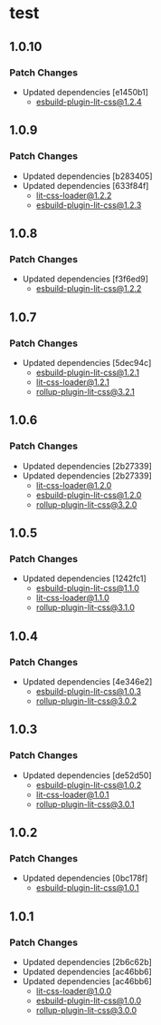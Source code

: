 # test

## 1.0.10

### Patch Changes

- Updated dependencies [e1450b1]
  - esbuild-plugin-lit-css@1.2.4

## 1.0.9

### Patch Changes

- Updated dependencies [b283405]
- Updated dependencies [633f84f]
  - lit-css-loader@1.2.2
  - esbuild-plugin-lit-css@1.2.3

## 1.0.8

### Patch Changes

- Updated dependencies [f3f6ed9]
  - esbuild-plugin-lit-css@1.2.2

## 1.0.7

### Patch Changes

- Updated dependencies [5dec94c]
  - esbuild-plugin-lit-css@1.2.1
  - lit-css-loader@1.2.1
  - rollup-plugin-lit-css@3.2.1

## 1.0.6

### Patch Changes

- Updated dependencies [2b27339]
- Updated dependencies [2b27339]
  - lit-css-loader@1.2.0
  - esbuild-plugin-lit-css@1.2.0
  - rollup-plugin-lit-css@3.2.0

## 1.0.5

### Patch Changes

- Updated dependencies [1242fc1]
  - esbuild-plugin-lit-css@1.1.0
  - lit-css-loader@1.1.0
  - rollup-plugin-lit-css@3.1.0

## 1.0.4

### Patch Changes

- Updated dependencies [4e346e2]
  - esbuild-plugin-lit-css@1.0.3
  - rollup-plugin-lit-css@3.0.2

## 1.0.3

### Patch Changes

- Updated dependencies [de52d50]
  - esbuild-plugin-lit-css@1.0.2
  - lit-css-loader@1.0.1
  - rollup-plugin-lit-css@3.0.1

## 1.0.2

### Patch Changes

- Updated dependencies [0bc178f]
  - esbuild-plugin-lit-css@1.0.1

## 1.0.1

### Patch Changes

- Updated dependencies [2b6c62b]
- Updated dependencies [ac46bb6]
- Updated dependencies [ac46bb6]
  - lit-css-loader@1.0.0
  - esbuild-plugin-lit-css@1.0.0
  - rollup-plugin-lit-css@3.0.0
